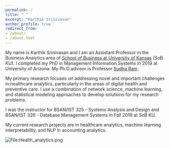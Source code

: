 ```yaml
---
permalink: /
title: " "
excerpt: "Karthik Srinivasan"
author_profile: true
redirect_from:
- /about/
- /about.html
---
```

My name is Karthik Srinivasan and I am an Assistant Professor in the Business Analytics area of [School of Business at University of Kansas](https://business.ku.edu/) (SoB KU). I completed my PhD in Management Information Systems in 2019 at University of Arizona. My Ph.D advisor is Professor [Sudha Ram](https://mis.eller.arizona.edu/people/sudha-ram).

My primary research focuses on addressing novel and important challenges in healthcare analytics, particularly in the areas of digital health and preventive care. I use a combination of network science, machine learning, and statistical modeling approaches to develop solutions for my research problems.

I was the instructor for BSAN/IST 325 - Systems Analysis and Design and BSAN/IST 326 - Database Management Systems in Fall 2019 at SoB KU.

My current research projects are in healthcare analytics, machine learning interpretability, and NLP in accounting analytics.  

<div class="wp-caption aligncenter" style="width: 775px">
  <p>
    <img class="aligncenter" src="http://karanalytics.com/images/Health_analytics.png" alt="File:Health_analytics.png"/>
  </p>
</div>
